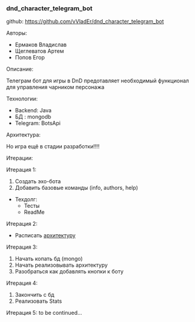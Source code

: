 ### dnd_character_telegram_bot
github: https://github.com/vVladEr/dnd_character_telegram_bot

Авторы:
* Ермаков Владислав
* Щеглеватов Артем
* Попов Егор

Описание: 

Телеграм бот для игры в DnD предотавляет необходимый функционал для управления чарником персонажа

Технологии:
* Backend: Java
* БД : mongodb
* Telegram: BotsApi


Архитектура:

Но игра ещё в стадии разработки!!!!


Итерации:

Итерация 1:
1. Создать эхо-бота
2. Добавить базовые команды (info, authors, help)
* Техдолг:
	* Тесты
	* ReadMe

Итерация 2:
* Расписать [архитектуру](https://miro.com/welcomeonboard/RnhxNWpwbzk4U2lEOUM1OTFOdTBMcFl0YUtkaVVGZnVJck4wNFlLem5uNzJueXpBa2J4WjRkdlZLWkJtbDVpZ3wzNDU4NzY0NTE1MDE2MTIxMzUzfDI=?share_link_id=938635369722) 

Итерация 3:
1. Начать копать бд (mongo)
2. Начать реализовывать архитектуру
3. Разобраться как добавлять кнопки к боту

Итерация 4:
1. Закончить с бд
2. Реализовать Stats

Итерация 5:
to be continued...